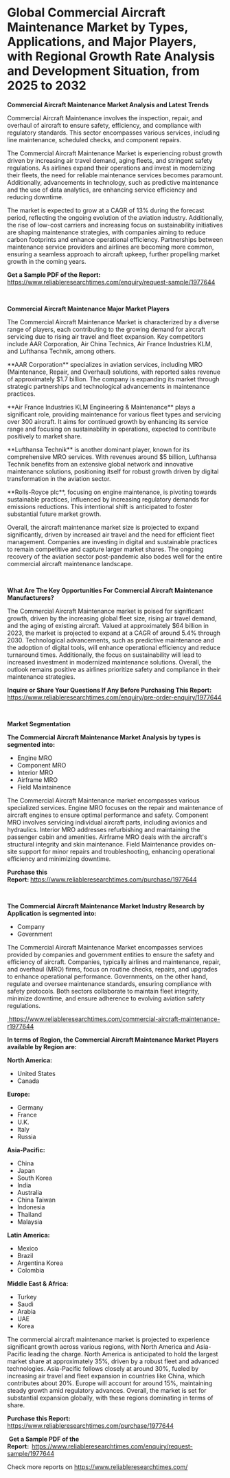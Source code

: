 <p><h1>Global Commercial Aircraft Maintenance Market by Types, Applications, and Major Players, with Regional Growth Rate Analysis and Development Situation, from 2025 to 2032</h1></p><p><strong>Commercial Aircraft Maintenance Market Analysis and Latest Trends</strong></p>
<p><p>Commercial Aircraft Maintenance involves the inspection, repair, and overhaul of aircraft to ensure safety, efficiency, and compliance with regulatory standards. This sector encompasses various services, including line maintenance, scheduled checks, and component repairs. </p><p>The Commercial Aircraft Maintenance Market is experiencing robust growth driven by increasing air travel demand, aging fleets, and stringent safety regulations. As airlines expand their operations and invest in modernizing their fleets, the need for reliable maintenance services becomes paramount. Additionally, advancements in technology, such as predictive maintenance and the use of data analytics, are enhancing service efficiency and reducing downtime.</p><p>The market is expected to grow at a CAGR of 13% during the forecast period, reflecting the ongoing evolution of the aviation industry. Additionally, the rise of low-cost carriers and increasing focus on sustainability initiatives are shaping maintenance strategies, with companies aiming to reduce carbon footprints and enhance operational efficiency. Partnerships between maintenance service providers and airlines are becoming more common, ensuring a seamless approach to aircraft upkeep, further propelling market growth in the coming years.</p></p>
<p><strong>Get a Sample PDF of the Report:&nbsp;</strong> <a href="https://www.reliableresearchtimes.com/enquiry/request-sample/1977644?utm_campaign=2210&utm_medium=2&utm_source=Github&utm_content=ia&utm_term=10032025&utm_id=commercial-aircraft-maintenance">https://www.reliableresearchtimes.com/enquiry/request-sample/1977644</a></p>
<p>&nbsp;</p>
<p><strong>Commercial Aircraft Maintenance Major Market Players</strong></p>
<p><p>The Commercial Aircraft Maintenance Market is characterized by a diverse range of players, each contributing to the growing demand for aircraft servicing due to rising air travel and fleet expansion. Key competitors include AAR Corporation, Air China Technics, Air France Industries KLM, and Lufthansa Technik, among others.</p><p>**AAR Corporation** specializes in aviation services, including MRO (Maintenance, Repair, and Overhaul) solutions, with reported sales revenue of approximately $1.7 billion. The company is expanding its market through strategic partnerships and technological advancements in maintenance practices.</p><p>**Air France Industries KLM Engineering & Maintenance** plays a significant role, providing maintenance for various fleet types and servicing over 300 aircraft. It aims for continued growth by enhancing its service range and focusing on sustainability in operations, expected to contribute positively to market share.</p><p>**Lufthansa Technik** is another dominant player, known for its comprehensive MRO services. With revenues around $5 billion, Lufthansa Technik benefits from an extensive global network and innovative maintenance solutions, positioning itself for robust growth driven by digital transformation in the aviation sector.</p><p>**Rolls-Royce plc**, focusing on engine maintenance, is pivoting towards sustainable practices, influenced by increasing regulatory demands for emissions reductions. This intentional shift is anticipated to foster substantial future market growth.</p><p>Overall, the aircraft maintenance market size is projected to expand significantly, driven by increased air travel and the need for efficient fleet management. Companies are investing in digital and sustainable practices to remain competitive and capture larger market shares. The ongoing recovery of the aviation sector post-pandemic also bodes well for the entire commercial aircraft maintenance landscape.</p></p>
<p>&nbsp;</p>
<p><strong>What Are The Key Opportunities For Commercial Aircraft Maintenance Manufacturers?</strong></p>
<p><p>The Commercial Aircraft Maintenance market is poised for significant growth, driven by the increasing global fleet size, rising air travel demand, and the aging of existing aircraft. Valued at approximately $64 billion in 2023, the market is projected to expand at a CAGR of around 5.4% through 2030. Technological advancements, such as predictive maintenance and the adoption of digital tools, will enhance operational efficiency and reduce turnaround times. Additionally, the focus on sustainability will lead to increased investment in modernized maintenance solutions. Overall, the outlook remains positive as airlines prioritize safety and compliance in their maintenance strategies.</p></p>
<p><strong>Inquire or Share Your Questions If Any Before Purchasing This Report:</strong> <a href="https://www.reliableresearchtimes.com/enquiry/pre-order-enquiry/1977644?utm_campaign=2210&utm_medium=2&utm_source=Github&utm_content=ia&utm_term=10032025&utm_id=commercial-aircraft-maintenance">https://www.reliableresearchtimes.com/enquiry/pre-order-enquiry/1977644</a></p>
<p>&nbsp;</p>
<p><strong>Market Segmentation</strong></p>
<p><strong>The Commercial Aircraft Maintenance Market Analysis by types is segmented into:</strong></p>
<p><ul><li>Engine MRO</li><li>Component MRO</li><li>Interior MRO</li><li>Airframe MRO</li><li>Field Maintainence</li></ul></p>
<p><p>The Commercial Aircraft Maintenance market encompasses various specialized services. Engine MRO focuses on the repair and maintenance of aircraft engines to ensure optimal performance and safety. Component MRO involves servicing individual aircraft parts, including avionics and hydraulics. Interior MRO addresses refurbishing and maintaining the passenger cabin and amenities. Airframe MRO deals with the aircraft's structural integrity and skin maintenance. Field Maintenance provides on-site support for minor repairs and troubleshooting, enhancing operational efficiency and minimizing downtime.</p></p>
<p><strong>Purchase this Report:&nbsp;</strong><a href="https://www.reliableresearchtimes.com/purchase/1977644?utm_campaign=2210&utm_medium=2&utm_source=Github&utm_content=ia&utm_term=10032025&utm_id=commercial-aircraft-maintenance">https://www.reliableresearchtimes.com/purchase/1977644</a></p>
<p>&nbsp;</p>
<p><strong>The Commercial Aircraft Maintenance Market Industry Research by Application is segmented into:</strong></p>
<p><ul><li>Company</li><li>Government</li></ul></p>
<p><p>The Commercial Aircraft Maintenance Market encompasses services provided by companies and government entities to ensure the safety and efficiency of aircraft. Companies, typically airlines and maintenance, repair, and overhaul (MRO) firms, focus on routine checks, repairs, and upgrades to enhance operational performance. Governments, on the other hand, regulate and oversee maintenance standards, ensuring compliance with safety protocols. Both sectors collaborate to maintain fleet integrity, minimize downtime, and ensure adherence to evolving aviation safety regulations.</p></p>
<p><a href="https://www.reliableresearchtimes.com/commercial-aircraft-maintenance-r1977644?utm_campaign=2210&utm_medium=2&utm_source=Github&utm_content=ia&utm_term=10032025&utm_id=commercial-aircraft-maintenance">&nbsp;https://www.reliableresearchtimes.com/commercial-aircraft-maintenance-r1977644</a></p>
<p><strong>In terms of Region, the Commercial Aircraft Maintenance Market Players available by Region are:</strong></p>
<p>
    <p> <strong> North America: </strong>
        <ul>
            <li>United States</li>
            <li>Canada</li>
        </ul>
        </p> 
    <p> <strong> Europe: </strong>
        <ul>
            <li>Germany</li>
            <li>France</li>
            <li>U.K.</li>
            <li>Italy</li>
            <li>Russia</li>
        </ul>
        </p> 
    <p> <strong> Asia-Pacific: </strong>
        <ul>
            <li>China</li>
            <li>Japan</li>
            <li>South Korea</li>
            <li>India</li>
            <li>Australia</li>
            <li>China Taiwan</li>
            <li>Indonesia</li>
            <li>Thailand</li>
            <li>Malaysia</li>
        </ul>
        </p> 
    <p> <strong> Latin America: </strong>
        <ul>
            <li>Mexico</li>
            <li>Brazil</li>
            <li>Argentina Korea</li>
            <li>Colombia</li>
        </ul>
        </p> 
    <p> <strong> Middle East & Africa: </strong>
        <ul>
            <li>Turkey</li>
            <li>Saudi</li>
            <li>Arabia</li>
            <li>UAE</li>
            <li>Korea</li>
        </ul>
    </p>
    </p>
<p><p>The commercial aircraft maintenance market is projected to experience significant growth across various regions, with North America and Asia-Pacific leading the charge. North America is anticipated to hold the largest market share at approximately 35%, driven by a robust fleet and advanced technologies. Asia-Pacific follows closely at around 30%, fueled by increasing air travel and fleet expansion in countries like China, which contributes about 20%. Europe will account for around 15%, maintaining steady growth amid regulatory advances. Overall, the market is set for substantial expansion globally, with these regions dominating in terms of share.</p></p>
<p><strong>Purchase this Report: </strong><a href="https://www.reliableresearchtimes.com/purchase/1977644?utm_campaign=2210&utm_medium=2&utm_source=Github&utm_content=ia&utm_term=10032025&utm_id=commercial-aircraft-maintenance">https://www.reliableresearchtimes.com/purchase/1977644</a></p>
<p>&nbsp;<strong>Get a Sample PDF of the Report:&nbsp;&nbsp;</strong><a href="https://www.reliableresearchtimes.com/enquiry/request-sample/1977644?utm_campaign=2210&utm_medium=2&utm_source=Github&utm_content=ia&utm_term=10032025&utm_id=commercial-aircraft-maintenance">https://www.reliableresearchtimes.com/enquiry/request-sample/1977644</a></p>
<p><strong></strong></p>
<p>Check more reports on <a href="https://www.reliableresearchtimes.com/?utm_campaign=2210&utm_medium=2&utm_source=Github&utm_content=ia&utm_term=10032025&utm_id=commercial-aircraft-maintenance">https://www.reliableresearchtimes.com/</a></p>